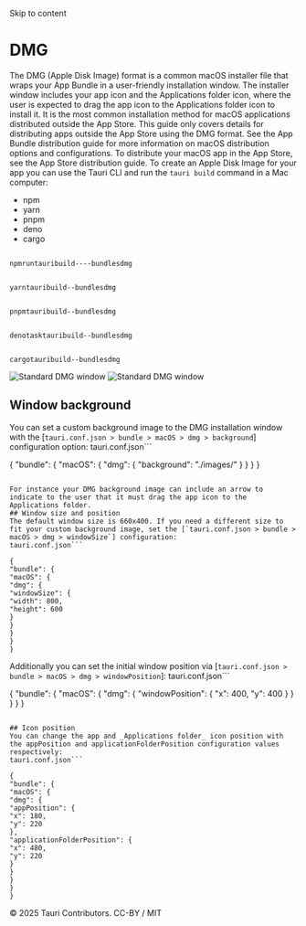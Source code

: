 Skip to content
# DMG
The DMG (Apple Disk Image) format is a common macOS installer file that wraps your App Bundle in a user-friendly installation window.
The installer window includes your app icon and the Applications folder icon, where the user is expected to drag the app icon to the Applications folder icon to install it. It is the most common installation method for macOS applications distributed outside the App Store.
This guide only covers details for distributing apps outside the App Store using the DMG format. See the App Bundle distribution guide for more information on macOS distribution options and configurations. To distribute your macOS app in the App Store, see the App Store distribution guide.
To create an Apple Disk Image for your app you can use the Tauri CLI and run the `tauri build` command in a Mac computer:
  * npm 
  * yarn 
  * pnpm 
  * deno 
  * cargo 


```

npmruntauribuild----bundlesdmg

```

```

yarntauribuild--bundlesdmg

```

```

pnpmtauribuild--bundlesdmg

```

```

denotasktauribuild--bundlesdmg

```

```

cargotauribuild--bundlesdmg

```

![Standard DMG window](https://v2.tauri.app/_astro/standard-dmg-light.DwnO_utB_Z21IkvW.webp) ![Standard DMG window](https://v2.tauri.app/_astro/standard-dmg-dark.DDFg0R9E_Z2vFMKv.webp)
## Window background
You can set a custom background image to the DMG installation window with the [`tauri.conf.json > bundle > macOS > dmg > background`] configuration option:
tauri.conf.json```

{
"bundle": {
"macOS": {
"dmg": {
"background": "./images/"
}
}
}
}

```

For instance your DMG background image can include an arrow to indicate to the user that it must drag the app icon to the Applications folder.
## Window size and position
The default window size is 660x400. If you need a different size to fit your custom background image, set the [`tauri.conf.json > bundle > macOS > dmg > windowSize`] configuration:
tauri.conf.json```

{
"bundle": {
"macOS": {
"dmg": {
"windowSize": {
"width": 800,
"height": 600
}
}
}
}
}

```

Additionally you can set the initial window position via [`tauri.conf.json > bundle > macOS > dmg > windowPosition`]:
tauri.conf.json```

{
"bundle": {
"macOS": {
"dmg": {
"windowPosition": {
"x": 400,
"y": 400
}
}
}
}
}

```

## Icon position
You can change the app and _Applications folder_ icon position with the appPosition and applicationFolderPosition configuration values respectively:
tauri.conf.json```

{
"bundle": {
"macOS": {
"dmg": {
"appPosition": {
"x": 180,
"y": 220
},
"applicationFolderPosition": {
"x": 480,
"y": 220
}
}
}
}
}

```

© 2025 Tauri Contributors. CC-BY / MIT
